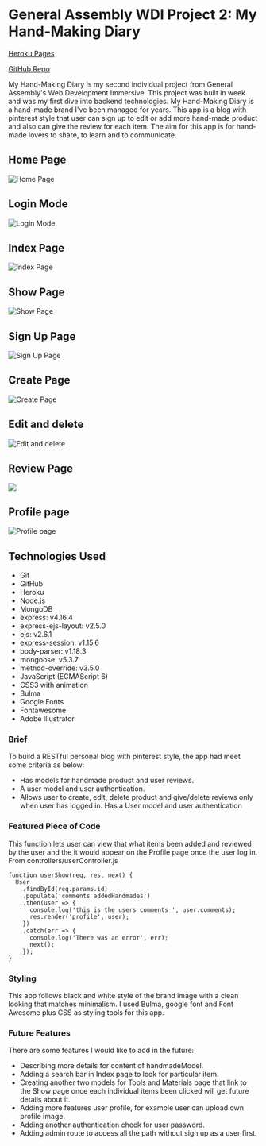 # General Assembly WDI Project 2: My Hand-Making Diary

[Heroku Pages](https://my-hand-making-diary.herokuapp.com/)

[GitHub Repo](https://github.com/huangfuin1101/wdi-project-two-My-hand-making-Diary)

My Hand-Making Diary is my second individual project from General Assembly's Web Development Immersive. This project was built in week and was my first dive into backend technologies.
My Hand-Making Diary is a hand-made brand I've been managed for years. This app is a blog with pinterest style that user can sign up to edit or add more hand-made product and also can give the review for each item. The aim for this app is for hand-made lovers to share, to learn and to communicate.

## Home Page
![Home Page](screenshots/home.png)

## Login Mode
![Login Mode](screenshots/log-in-mode.png)

## Index Page
![Index Page](screenshots/index.png)

## Show Page
![Show Page](screenshots/show-page.png)

## Sign Up Page
![Sign Up Page](screenshots/signup.png)

## Create Page
![Create Page](screenshots/add.png)

## Edit and delete
![Edit and delete](screenshots/edit-delete.png)

## Review Page
![](screenshots/reviews.png)


## Profile page
![Profile page](screenshots/profile.png)


## Technologies Used

* Git
* GitHub
* Heroku
* Node.js
* MongoDB
* express: v4.16.4
* express-ejs-layout: v2.5.0
* ejs: v2.6.1
* express-session: v1.15.6
* body-parser: v1.18.3
* mongoose: v5.3.7
* method-override: v3.5.0
* JavaScript (ECMAScript 6)
* CSS3 with animation
* Bulma
* Google Fonts
* Fontawesome
* Adobe Illustrator

### Brief
To build a RESTful personal blog with pinterest style, the app had meet some criteria as below:

* Has models for handmade product and user reviews.
* A user model and user authentication.
* Allows user to create, edit, delete product and give/delete reviews only when user has logged in.
Has a User model and user authentication


### Featured Piece of Code
This function lets user can view that what items been added and reviewed by the user and the it would appear on the Profile page once the user log in. From controllers/userController.js
```
function userShow(req, res, next) {
  User
    .findById(req.params.id)
    .populate('comments addedHandmades')
    .then(user => {
      console.log('this is the users comments ', user.comments);
      res.render('profile', user);
    })
    .catch(err => {
      console.log('There was an error', err);
      next();
    });
}
```

### Styling
This app follows black and white style of the brand image with a clean looking that matches minimalism. I used Bulma, google font and Font Awesome plus CSS as styling tools for this app.

### Future Features
There are some features I would like to add in the future:
* Describing more details for content of handmadeModel.
* Adding a search bar in Index page to look for particular item.
* Creating another two models for Tools and Materials page that link to the Show page once each individual items been clicked will get future details about it.
* Adding more features user profile, for example user can upload own profile image.
* Adding another authentication check for user password.
* Adding admin route to access all the path without sign up as a user first.
